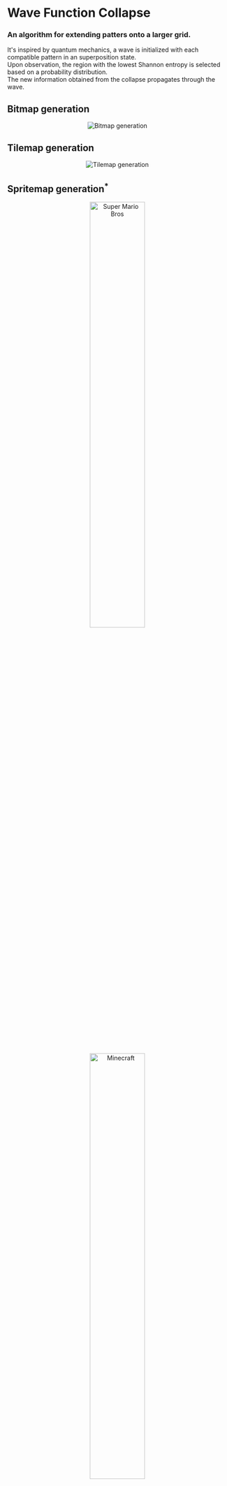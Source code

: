 # Wave Function Collapse

### An algorithm for extending patters onto a larger grid.  

It's inspired by quantum mechanics, a wave is initialized with each compatible pattern in an superposition state.  
Upon observation, the region with the lowest Shannon entropy is selected based on a probability distribution.  
The new information obtained from the collapse propagates through the wave.  

## Bitmap generation
<p align="center">
	<img alt="Bitmap generation" src="https://raw.githubusercontent.com/mxgmn/WaveFunctionCollapse/refs/heads/master/images/wfc.gif">
</p>

## Tilemap generation
<p align="center">
	<img alt="Tilemap generation" src="https://raw.githubusercontent.com/mxgmn/WaveFunctionCollapse/master/images/tile.gif">
</p>

## Spritemap generation<sup>*</sup>
<p align="middle" float="left">
	<img alt="Super Mario Bros" src="https://ian-albert.com/games/super_mario_bros_maps/mario-underground-end.gif" width="50%">
	<img alt="Minecraft" src="https://i.redd.it/w4j3iczk85xb1.jpg" width="50%">
</p>
<sub>*example output, not actual generation</sub>

# Voxel generation<sup>*</sup>
<p align="center">
	<img alt="Voxel generation" src="https://raw.githubusercontent.com/mxgmn/MarkovJunior/refs/heads/main/images/top-mv.gif">
</p>
<sub>*example output, not yet implemented.</sub>
